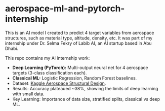 # aerospace-ml-and-pytorch-internship
This is an AI model I created to predict 4 target variables from aerospace structures, such as material type, altitude, density, etc. It was part of my internship under Dr. Selma Fekry of Labib AI, an AI startup based in Abu Dhabi.

This repo contains my AI internship work:
- **Deep Learning (PyTorch):** Multi-output neural net for 4 aerospace targets (3-class classification each).
- **Classical ML:** Logistic Regression, Random Forest baselines.
- Dataset: [Kaggle Aerospace Structural Design](https://www.kaggle.com/datasets/ziya07/aerospace-structural-design-dataset).
- Results: Accuracy plateaued ~38%, showing the limits of deep learning with small data.
- Key Learning: Importance of data size, stratified splits, classical vs deep ML.
